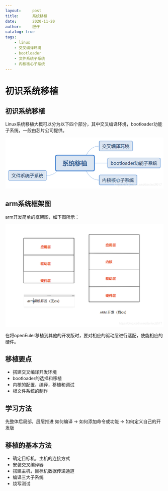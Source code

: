 ```yaml
---
layout:     post
title:      系统移植
date:       2020-11-20
author:     肥仔
catalog: true
tags:
    - linux
    - 交叉编译环境
    - bootloader
    - 文件系统子系统
    - 内核核心子系统
--- 
```


# 初识系统移植

## 初识系统移植

Linux系统移植大概可以分为以下四个部分，其中交叉编译环境，bootloader功能子系统，一般由芯片公司提供。

![在这里插入图片描述](../img/in_post/系统移植.png)


## arm系统框架图
arm开发简单的框架图，如下图所示：

![在这里插入图片描述](../img/in_post/SOC系统层次.png)


在将openEuler移植到其他的开发版时，要对相应的驱动层进行适配，使能相应的硬件。

## 移植要点

- 搭建交叉编译开发环境
- bootloader的选择和移植
- 内核的配置，编译，移植和调试
- 根文件系统的制作

## 学习方法
先整体后局部，层层推进
如何编译 -> 如何添加命令或功能 -> 如何定义自己的开发版

## 移植的基本方法
- 确定目标机，主机的连接方式
- 安装交叉编译器
- 搭建主机，目标机数据传递通道
- 编译三大子系统
- 烧写测试

